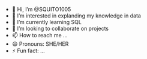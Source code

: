 - 👋 Hi, I’m @SQUITO1005
- 👀 I’m interested in explanding my knowledge in data
- 🌱 I’m currently learning SQL
- 💞️ I’m looking to collaborate on projects
- 📫 How to reach me ...
- 😄 Pronouns: SHE/HER
- ⚡ Fun fact: ...

<!---
SQUITO1005/SQUITO1005 is a ✨ special ✨ repository because its `README.md` (this file) appears on your GitHub profile.
You can click the Preview link to take a look at your changes.
--->
